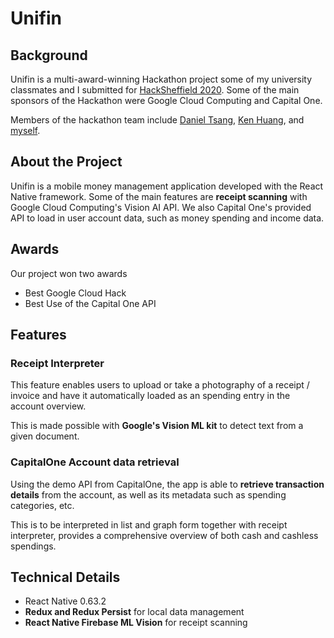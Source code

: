 # Unifin <!-- {docsify-ignore} -->

## Background

Unifin is a multi-award-winning Hackathon project some of my university classmates and I submitted for [HackSheffield 2020](https://devpost.com/software/unifin). Some of the main sponsors of the Hackathon were Google Cloud Computing and Capital One.

Members of the hackathon team include [Daniel Tsang](https://github.com/danieltsanghang), [Ken Huang](https://kenchihuang.co.uk/), and [myself](https://lotimothy.com).

## About the Project

Unifin is a mobile money management application developed with the React Native framework. Some of the main features are **receipt scanning** with Google Cloud Computing's Vision AI API. We also Capital One's provided API to load in user account data, such as money spending and income data.

## Awards

Our project won two awards

- Best Google Cloud Hack
- Best Use of the Capital One API

## Features

### Receipt Interpreter

This feature enables users to upload or take a photography of a receipt / invoice and have it automatically loaded as an spending entry in the account overview.

This is made possible with **Google's Vision ML kit** to detect text from a given document.

### CapitalOne Account data retrieval

Using the demo API from CapitalOne, the app is able to **retrieve transaction details** from the account, as well as its metadata such as spending categories, etc.

This is to be interpreted in list and graph form together with receipt interpreter, provides a comprehensive overview of both cash and cashless spendings.

## Technical Details

- React Native 0.63.2
- **Redux and Redux Persist** for local data management
- **React Native Firebase ML Vision** for receipt scanning
